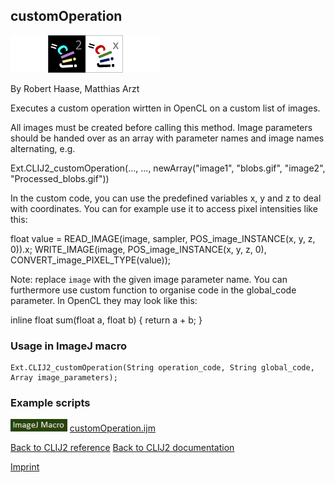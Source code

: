 ## customOperation
<img src="images/mini_empty_logo.png"/><img src="images/mini_clij2_logo.png"/><img src="images/mini_clijx_logo.png"/><img src="images/mini_empty_logo.png"/>

By Robert Haase, Matthias Arzt

Executes a custom operation wirtten in OpenCL on a custom list of images. 

All images must be created before calling this method. Image parameters should be handed over as an array with parameter names and image names alternating, e.g.

Ext.CLIJ2_customOperation(..., ..., newArray("image1", "blobs.gif", "image2", "Processed_blobs.gif"))

In the custom code, you can use the predefined variables x, y and z to deal with coordinates.
You can for example use it to access pixel intensities like this:

float value = READ_IMAGE(image, sampler, POS_image_INSTANCE(x, y, z, 0)).x;
WRITE_IMAGE(image, POS_image_INSTANCE(x, y, z, 0), CONVERT_image_PIXEL_TYPE(value));

Note: replace `image` with the given image parameter name. You can furthermore use custom function to organise code in the global_code parameter. In OpenCL they may look like this:

inline float sum(float a, float b) {
    return a + b;
}


### Usage in ImageJ macro
```
Ext.CLIJ2_customOperation(String operation_code, String global_code, Array image_parameters);
```




### Example scripts
<a href="https://github.com/clij/clij2-docs/blob/master/src/main/macro/customOperation.ijm"><img src="images/language_macro.png" height="20"/></a> [customOperation.ijm](https://github.com/clij/clij2-docs/blob/master/src/main/macro/customOperation.ijm)  


[Back to CLIJ2 reference](https://clij.github.io/clij2-docs/reference)
[Back to CLIJ2 documentation](https://clij.github.io/clij2-docs)

[Imprint](https://clij.github.io/imprint)
